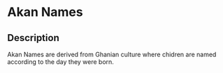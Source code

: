 # Akan Names
## Description
Akan Names are derived from Ghanian culture where chidren are named according to the day they were born.